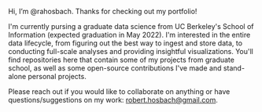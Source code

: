 Hi, I’m @rahosbach.  Thanks for checking out my portfolio!

I'm currently pursing a graduate data science from UC Berkeley's School of Information (expected graduation in May 2022).  I'm interested in the entire data lifecycle, from figuring out the best way to ingest and store data, to conducting full-scale analyses and providing insightful visualizations.  You'll find repositories here that contain some of my projects from graduate school, as well as some open-source contributions I've made and stand-alone personal projects.

Please reach out if you would like to collaborate on anything or have questions/suggestions on my work: robert.hosbach@gmail.com.
